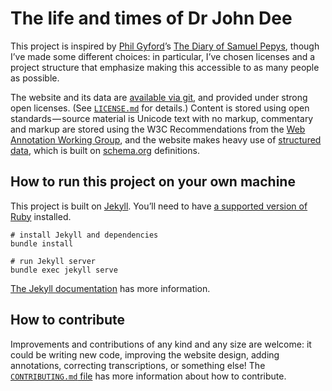 # The life and times of Dr John Dee

This project is inspired by [Phil Gyford](https://www.gyford.com)’s [The Diary of Samuel Pepys](https://www.pepysdiary.com), though I’ve made some different choices: in particular, I’ve chosen licenses and a project structure that emphasize making this accessible to as many people as possible.

The website and its data are [available via git](https://github.com/stilist/john-dee), and provided under strong open licenses. (See [`LICENSE.md`](LICENSE.md) for details.) Content is stored using open standards — source material is Unicode text with no markup, commentary and markup are stored using the W3C Recommendations from the [Web Annotation Working Group](https://www.w3.org/annotation/), and the website makes heavy use of [structured data](https://developers.google.com/search/docs/guides/intro-structured-data), which is built on [schema.org](https://schema.org) definitions.

## How to run this project on your own machine

This project is built on [Jekyll](https://jekyllrb.com). You’ll need to have [a supported version of Ruby](https://www.ruby-lang.org/en/downloads/) installed.

```shell
# install Jekyll and dependencies
bundle install

# run Jekyll server
bundle exec jekyll serve
```

[The Jekyll documentation](https://jekyllrb.com/docs/) has more information.

## How to contribute

Improvements and contributions of any kind and any size are welcome: it could be writing new code, improving the website design, adding annotations, correcting transcriptions, or something else! The [`CONTRIBUTING.md` file](CONTRIBUTING.md) has more information about how to contribute.

